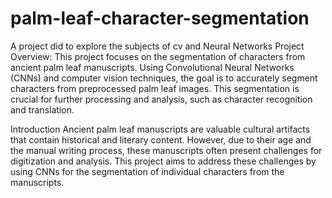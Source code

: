 # palm-leaf-character-segmentation
A project did to explore the subjects of cv and Neural Networks 
Project Overview:
This project focuses on the segmentation of characters from ancient palm leaf manuscripts. Using Convolutional Neural Networks (CNNs) and computer vision techniques, the goal is to accurately segment characters from preprocessed palm leaf images. This segmentation is crucial for further processing and analysis, such as character recognition and translation.

Introduction
Ancient palm leaf manuscripts are valuable cultural artifacts that contain historical and literary content. However, due to their age and the manual writing process, these manuscripts often present challenges for digitization and analysis. This project aims to address these challenges by using CNNs for the segmentation of individual characters from the manuscripts.


